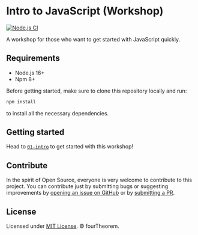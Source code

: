 # Intro to JavaScript (Workshop)

[![Node.js CI](https://github.com/fourTheorem/js-intro-workshop/actions/workflows/tests.yml/badge.svg)](https://github.com/fourTheorem/js-intro-workshop/actions/workflows/tests.yml)

A workshop for those who want to get started with JavaScript quickly.

## Requirements

  - Node.js 16+
  - Npm 8+

Before getting started, make sure to clone this repository locally and run:

```bash
npm install
```

to install all the necessary dependencies.


## Getting started

Head to [`01-intro`](/01-intro/README.md) to get started with this workshop!


## Contribute

In the spirit of Open Source, everyone is very welcome to contribute to this project.
You can contribute just by submitting bugs or suggesting improvements by
[opening an issue on GitHub](https://github.com/fourTheorem/js-intro-workshop/issues) or by [submitting a PR](https://github.com/fourTheorem/js-intro-workshop/pulls).


## License

Licensed under [MIT License](LICENSE). © fourTheorem.
